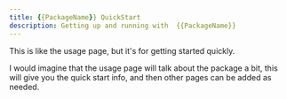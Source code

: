 ```yaml
---
title: {{PackageName}} QuickStart
description: Getting up and running with  {{PackageName}}
---
```


This is like the usage page, but it's for getting started quickly.

I would imagine that the usage page will talk about the package a bit, this will
give you the quick start info, and then other pages can be added as needed.
